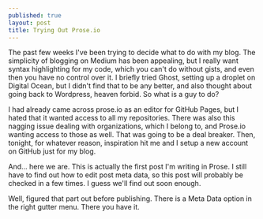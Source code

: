 ```yaml
---
published: true
layout: post
title: Trying Out Prose.io
---
```


The past few weeks I've been trying to decide what to do with my blog. The simplicity of blogging on Medium has been appealing, but I really want syntax highlighting for my code, which you can't do without gists, and even then you have no control over it. I briefly tried Ghost, setting up a droplet on Digital Ocean, but I didn't find that to be any better, and also thought about going back to Wordpress, heaven forbid. So what is a guy to do?

I had already came across prose.io as an editor for GitHub Pages, but I hated that it wanted access to all my repositories. There was also this nagging issue dealing with organizations, which I belong to, and Prose.io wanting access to those as well. That was going to be a deal breaker. Then, tonight, for whatever reason, inspiration hit me and I setup a new account on GitHub just for my blog. 

And... here we are. This is actually the first post I'm writing in Prose. I still have to find out how to edit post meta data, so this post will probably be checked in a few times. I guess we'll find out soon enough. 

Well, figured that part out before publishing. There is a Meta Data option in the right gutter menu. There you have it.
